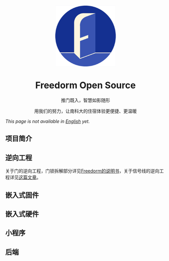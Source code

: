 
<div>
<p align="center">
<a href="https://freedorm.net" >
  <img width="190" src="freedorm_mini_logo.png" alt="Freedorm Logo by Sun">
</a>
  </p>  
<h1 align="center">
Freedorm Open Source
</h1>
<p align="center">
推门既入，智慧如影随形
</p>
<p align="center">
用我们的努力，让南科大的住宿体验更便捷、更温暖
</p>
</div>

_This page is not available in [English](README.en.md) yet._ 

## 项目简介

## 逆向工程
关于门的逆向工程，门锁拆解部分详见[Freedorm的说明书](/TODO)，关于信号线的逆向工程详见[这篇文章](/reverse_engineering/README.md)。

## 嵌入式固件

## 嵌入式硬件

## 小程序

## 后端

